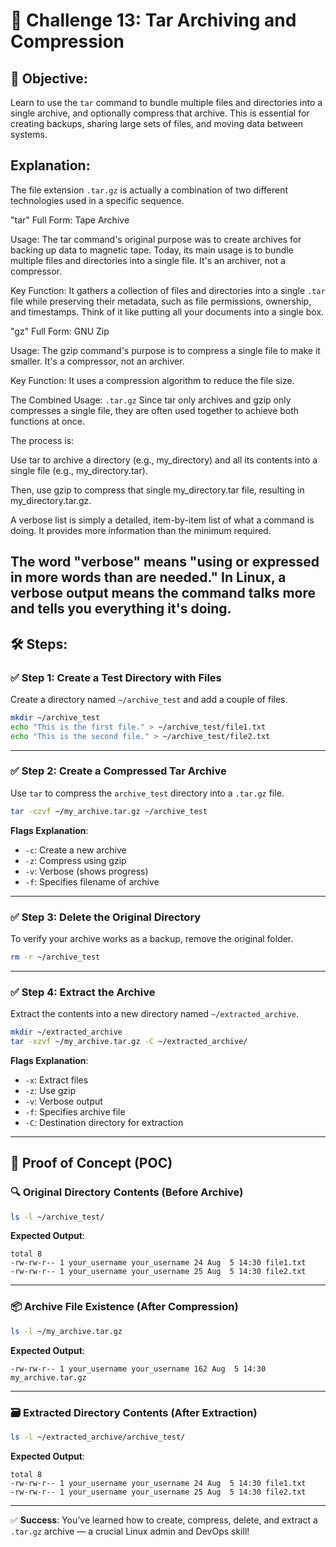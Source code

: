 # 🎯 Challenge 13: Tar Archiving and Compression

## 🧠 Objective:
Learn to use the `tar` command to bundle multiple files and directories into a single archive, and optionally compress that archive. This is essential for creating backups, sharing large sets of files, and moving data between systems.

## Explanation:
The file extension `.tar.gz` is actually a combination of two different technologies used in a specific sequence.

"tar" Full Form: Tape Archive

Usage: The tar command's original purpose was to create archives for backing up data to magnetic tape. Today, its main usage is to bundle multiple files and directories into a single file. It's an archiver, not a compressor.

Key Function: It gathers a collection of files and directories into a single `.tar` file while preserving their metadata, such as file permissions, ownership, and timestamps. Think of it like putting all your documents into a single box.

"gz" Full Form: GNU Zip

Usage: The gzip command's purpose is to compress a single file to make it smaller. It's a compressor, not an archiver.

Key Function: It uses a compression algorithm to reduce the file size.

The Combined Usage: `.tar.gz`
Since tar only archives and gzip only compresses a single file, they are often used together to achieve both functions at once.

The process is:

Use tar to archive a directory (e.g., my_directory) and all its contents into a single file (e.g., my_directory.tar).

Then, use gzip to compress that single my_directory.tar file, resulting in my_directory.tar.gz.

A verbose list is simply a detailed, item-by-item list of what a command is doing. It provides more information than the minimum required.

The word "verbose" means "using or expressed in more words than are needed." In Linux, a verbose output means the command talks more and tells you everything it's doing.
---

## 🛠️ Steps:

### ✅ Step 1: Create a Test Directory with Files

Create a directory named `~/archive_test` and add a couple of files.

```bash
mkdir ~/archive_test
echo "This is the first file." > ~/archive_test/file1.txt
echo "This is the second file." > ~/archive_test/file2.txt
```

---

### ✅ Step 2: Create a Compressed Tar Archive

Use `tar` to compress the `archive_test` directory into a `.tar.gz` file.

```bash
tar -czvf ~/my_archive.tar.gz ~/archive_test
```

**Flags Explanation**:
- `-c`: Create a new archive
- `-z`: Compress using gzip
- `-v`: Verbose (shows progress)
- `-f`: Specifies filename of archive

---

### ✅ Step 3: Delete the Original Directory

To verify your archive works as a backup, remove the original folder.

```bash
rm -r ~/archive_test
```

---

### ✅ Step 4: Extract the Archive

Extract the contents into a new directory named `~/extracted_archive`.

```bash
mkdir ~/extracted_archive
tar -xzvf ~/my_archive.tar.gz -C ~/extracted_archive/
```

**Flags Explanation**:
- `-x`: Extract files
- `-z`: Use gzip
- `-v`: Verbose output
- `-f`: Specifies archive file
- `-C`: Destination directory for extraction

---

## 🔬 Proof of Concept (POC)

### 🔍 Original Directory Contents (Before Archive)

```bash
ls -l ~/archive_test/
```

**Expected Output**:
```
total 8
-rw-rw-r-- 1 your_username your_username 24 Aug  5 14:30 file1.txt
-rw-rw-r-- 1 your_username your_username 25 Aug  5 14:30 file2.txt
```

---

### 📦 Archive File Existence (After Compression)

```bash
ls -l ~/my_archive.tar.gz
```

**Expected Output**:
```
-rw-rw-r-- 1 your_username your_username 162 Aug  5 14:30 my_archive.tar.gz
```

---

### 🗃️ Extracted Directory Contents (After Extraction)

```bash
ls -l ~/extracted_archive/archive_test/
```

**Expected Output**:
```
total 8
-rw-rw-r-- 1 your_username your_username 24 Aug  5 14:30 file1.txt
-rw-rw-r-- 1 your_username your_username 25 Aug  5 14:30 file2.txt
```

---

✅ **Success**: You’ve learned how to create, compress, delete, and extract a `.tar.gz` archive — a crucial Linux admin and DevOps skill!
